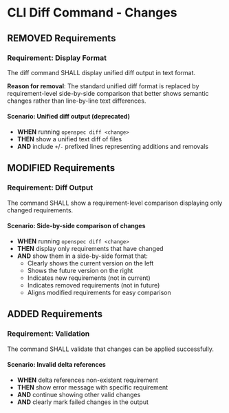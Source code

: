 # CLI Diff Command - Changes

## REMOVED Requirements

### Requirement: Display Format

The diff command SHALL display unified diff output in text format.

**Reason for removal**: The standard unified diff format is replaced by requirement-level side-by-side comparison that better shows semantic changes rather than line-by-line text differences.

#### Scenario: Unified diff output (deprecated)

- **WHEN** running `openspec diff <change>`
- **THEN** show a unified text diff of files
- **AND** include `+`/`-` prefixed lines representing additions and removals

## MODIFIED Requirements

### Requirement: Diff Output

The command SHALL show a requirement-level comparison displaying only changed requirements.

#### Scenario: Side-by-side comparison of changes

- **WHEN** running `openspec diff <change>`
- **THEN** display only requirements that have changed
- **AND** show them in a side-by-side format that:
  - Clearly shows the current version on the left
  - Shows the future version on the right
  - Indicates new requirements (not in current)
  - Indicates removed requirements (not in future)
  - Aligns modified requirements for easy comparison

## ADDED Requirements

### Requirement: Validation

The command SHALL validate that changes can be applied successfully.

#### Scenario: Invalid delta references

- **WHEN** delta references non-existent requirement
- **THEN** show error message with specific requirement
- **AND** continue showing other valid changes
- **AND** clearly mark failed changes in the output